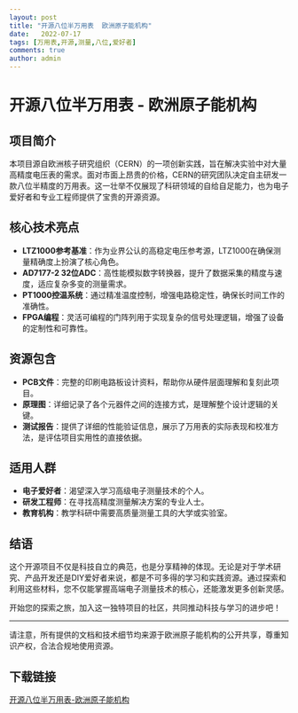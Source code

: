 ```yaml
---
layout: post
title: "开源八位半万用表  欧洲原子能机构"
date:   2022-07-17
tags: [万用表,开源,测量,八位,爱好者]
comments: true
author: admin
---
```

# 开源八位半万用表 - 欧洲原子能机构

## 项目简介

本项目源自欧洲核子研究组织（CERN）的一项创新实践，旨在解决实验中对大量高精度电压表的需求。面对市面上昂贵的价格，CERN的研究团队决定自主研发一款八位半精度的万用表。这一壮举不仅展现了科研领域的自给自足能力，也为电子爱好者和专业工程师提供了宝贵的开源资源。

## 核心技术亮点

- **LTZ1000参考基准**：作为业界公认的高稳定电压参考源，LTZ1000在确保测量精确度上扮演了核心角色。
- **AD7177-2 32位ADC**：高性能模拟数字转换器，提升了数据采集的精度与速度，适应复杂多变的测量需求。
- **PT1000控温系统**：通过精准温度控制，增强电路稳定性，确保长时间工作的准确性。
- **FPGA编程**：灵活可编程的门阵列用于实现复杂的信号处理逻辑，增强了设备的定制性和可靠性。

## 资源包含

- **PCB文件**：完整的印刷电路板设计资料，帮助你从硬件层面理解和复刻此项目。
- **原理图**：详细记录了各个元器件之间的连接方式，是理解整个设计逻辑的关键。
- **测试报告**：提供了详细的性能验证信息，展示了万用表的实际表现和校准方法，是评估项目实用性的直接依据。

## 适用人群

- **电子爱好者**：渴望深入学习高级电子测量技术的个人。
- **研发工程师**：在寻找高精度测量解决方案的专业人士。
- **教育机构**：教学科研中需要高质量测量工具的大学或实验室。

## 结语

这个开源项目不仅是科技自立的典范，也是分享精神的体现。无论是对于学术研究、产品开发还是DIY爱好者来说，都是不可多得的学习和实践资源。通过探索和利用这些材料，您不仅能掌握高端电子测量技术的核心，还能激发更多创新灵感。

开始您的探索之旅，加入这一独特项目的社区，共同推动科技与学习的进步吧！

---

请注意，所有提供的文档和技术细节均来源于欧洲原子能机构的公开共享，尊重知识产权，合法合规地使用资源。

## 下载链接

[开源八位半万用表-欧洲原子能机构](https://pan.quark.cn/s/5aebcc1b4bc0)